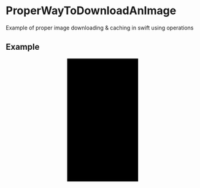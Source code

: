 # ProperWayToDownloadAnImage
Example of proper image downloading & caching in swift using operations

## Example
<p align="center">  
<img src = "Demo.gif" />
</p>
